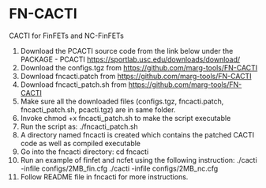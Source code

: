 # FN-CACTI
CACTI for FinFETs and NC-FinFETs
1. Download the PCACTI source code from the link below under the PACKAGE - PCACTI
   https://sportlab.usc.edu/downloads/download/ 
2. Download the configs.tgz from https://github.com/marg-tools/FN-CACTI
3. Download fncacti.patch from https://github.com/marg-tools/FN-CACTI
4. Download fncacti_patch.sh from https://github.com/marg-tools/FN-CACTI
5. Make sure all the downloaded files (configs.tgz, fncacti.patch, fncacti_patch.sh, pcacti.tgz) are in same folder.
6. Invoke chmod +x fncacti_patch.sh to make the script executable
7. Run the script as: ./fncacti_patch.sh
8. A directory named fncacti is created which contains the patched CACTI code as well as compiled executable
9. Go into the fncacti directory: cd fncacti
10. Run an example of finfet and ncfet using the following instruction: 
   ./cacti -infile configs/2MB_fin.cfg
   ./cacti -infile configs/2MB_nc.cfg
11. Follow README file in fncacti for more instructions.
